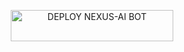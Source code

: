  
</a>
</p>
<p align="center">
<a href='https://dashboard.heroku.com/new?template=https://github.com/hghhbhgf114/Trial/tree/main/tree/main?tab=readme-ov-file' target="_blank"> <img title="DEPLOY NEXUS-AI BOT" src="https://img.shields.io/badge/👻_DEPLOY_ON_HEROKU-000000?style=for-the-badge&logo=heroku&logoColor=white&color=FF00FF" width="260" height="50"/>
  </a>
  
